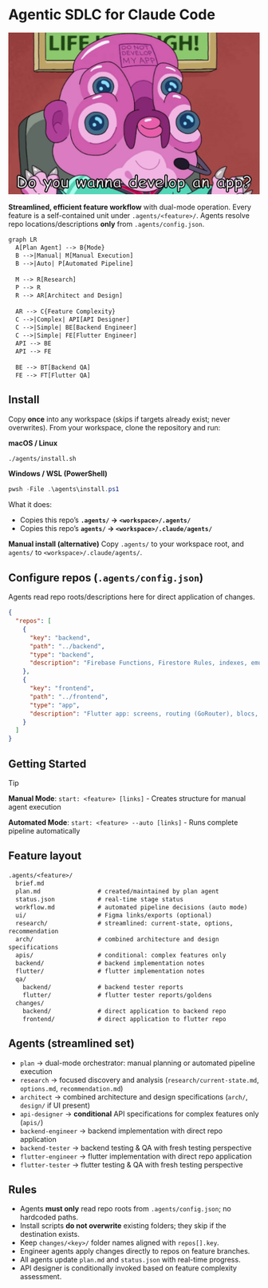 # Agentic SDLC for Claude Code

![glootie](./resources/glootie.png)

**Streamlined, efficient feature workflow** with dual-mode operation. Every feature is a self-contained unit under `.agents/<feature>/`.
Agents resolve repo locations/descriptions **only** from `.agents/config.json`.

```mermaid
graph LR
  A[Plan Agent] --> B{Mode}
  B -->|Manual| M[Manual Execution]
  B -->|Auto| P[Automated Pipeline]

  M --> R[Research]
  P --> R
  R --> AR[Architect and Design]

  AR --> C{Feature Complexity}
  C -->|Complex| API[API Designer]
  C -->|Simple| BE[Backend Engineer]
  C -->|Simple| FE[Flutter Engineer]
  API --> BE
  API --> FE

  BE --> BT[Backend QA]
  FE --> FT[Flutter QA]
```

## Install

Copy **once** into any workspace (skips if targets already exist; never overwrites). From your workspace, clone the repository and run:

**macOS / Linux**

```bash
./agents/install.sh
```

**Windows / WSL (PowerShell)**

```powershell
pwsh -File .\agents\install.ps1
```

What it does:

* Copies this repo’s **`.agents/` → `<workspace>/.agents/`**
* Copies this repo’s **`agents/` → `<workspace>/.claude/agents/`**

**Manual install (alternative)**
Copy `.agents/` to your workspace root, and `agents/` to `<workspace>/.claude/agents/`.

## Configure repos (`.agents/config.json`)

Agents read repo roots/descriptions here for direct application of changes.

```json
{
  "repos": [
    {
      "key": "backend",
      "path": "../backend",
      "type": "backend",
      "description": "Firebase Functions, Firestore Rules, indexes, emulators."
    },
    {
      "key": "frontend",
      "path": "../frontend",
      "type": "app",
      "description": "Flutter app: screens, routing (GoRouter), blocs, repos, tests."
    }
  ]
}
```

## Getting Started

> [!TIP]
> **Manual Mode**: `start: <feature> [links]` - Creates structure for manual agent execution
>
> **Automated Mode**: `start: <feature> --auto [links]` - Runs complete pipeline automatically

## Feature layout

```
.agents/<feature>/
  brief.md
  plan.md                # created/maintained by plan agent
  status.json            # real-time stage status
  workflow.md            # automated pipeline decisions (auto mode)
  ui/                    # Figma links/exports (optional)
  research/              # streamlined: current-state, options, recommendation
  arch/                  # combined architecture and design specifications
  apis/                  # conditional: complex features only
  backend/               # backend implementation notes
  flutter/               # flutter implementation notes
  qa/
    backend/             # backend tester reports
    flutter/             # flutter tester reports/goldens
  changes/
    backend/             # direct application to backend repo
    frontend/            # direct application to flutter repo
```

## Agents (streamlined set)

* `plan` → dual-mode orchestrator: manual planning or automated pipeline execution
* `research` → focused discovery and analysis (`research/current-state.md`, `options.md`, `recommendation.md`)
* `architect` → combined architecture and design specifications (`arch/`, `design/` if UI present)
* `api-designer` → **conditional** API specifications for complex features only (`apis/`)
* `backend-engineer` → backend implementation with direct repo application
* `backend-tester` → backend testing & QA with fresh testing perspective
* `flutter-engineer` → flutter implementation with direct repo application
* `flutter-tester` → flutter testing & QA with fresh testing perspective

## Rules

* Agents **must only** read repo roots from `.agents/config.json`; no hardcoded paths.
* Install scripts **do not overwrite** existing folders; they skip if the destination exists.
* Keep `changes/<key>/` folder names aligned with `repos[].key`.
* Engineer agents apply changes directly to repos on feature branches.
* All agents update `plan.md` and `status.json` with real-time progress.
* API designer is conditionally invoked based on feature complexity assessment.
